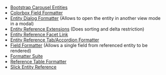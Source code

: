 * [Bootstrap Carousel Entities](https://www.drupal.org/project/bootstrap%5Fce)
* [Colorbox Field Formatter](https://www.drupal.org/project/colorbox%5Ffield%5Fformatter)
* [Entity Dialog Formatter](https://www.drupal.org/project/entity%5Fdialog%5Fformatter) (Allows to open the entity in another view mode in a modal)
* [Entity Reference Extensions](https://www.drupal.org/project/entityreference%5Fextensions) (Does sorting and delta restriction)
* [Entity Reference Facet Link](https://www.drupal.org/project/entity%5Freference%5Ffacet%5Flink)
* [Entity Reference Tab/Accordion Formatter](https://www.drupal.org/project/entity%5Fref%5Ftab%5Fformatter)
* [Field Formatter](https://www.drupal.org/project/field%5Fformatter) (Allows a single field from referenced entity to be rendered)
* [Formatter Suite](http://www.drupal.org/project/formatter%5Fsuite)
* [Reference Table Formatter](https://www.drupal.org/project/reference%5Ftable%5Fformatter)
* [Slick Entity Reference](https://www.drupal.org/project/slick%5Fentityreference)